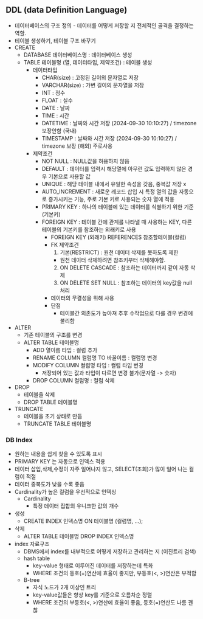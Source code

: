 ## DDL (data Definition Language)
- 데이터베이스의 구조 정의 - 데이터를 어떻게 저장할 지 전체적인 골격을 결정하는 역할.
- 테이블 생성하기, 테이블 구조 바꾸기
- CREATE
  - DATABASE 데이터베이스명 : 데이터베이스 생성
  - TABLE 테이블명 (열, 데이터타입, 제약조건) : 테이블 생성
    - 데이터타입
      - CHAR(size) : 고정된 길이의 문자열로 저장
      - VARCHAR(size) : 가변 길이의 문자열을 저장
      - INT : 정수
      - FLOAT : 실수
      - DATE : 날짜
      - TIME : 시간
      - DATETIME : 날짜와 시간 저장 (2024-09-30 10:10:27) / timezone 보장안함 (국내)
      - TIMESTAMP : 날짜와 시간 저장 (2024-09-30 10:10:27) / timezone 보장 (해외) 주로사용
    - 제약조건
      - NOT NULL : NULL값을 허용하지 않음
      - DEFAULT : 데이터를 입력시 해당열에 아무런 값도 입력하지 않은 경우 기본으로 사용할 값
      - UNIQUE : 해당 테이블 내에서 유일한 속성을 갖음, 중복값 저장 x
      - AUTO_INCREMENT : 새로운 레코드 삽입 시 특정 열의 값을 자동으로 증가시키는 기능, 주로 기본 키로 사용되는 숫자 열에 적용
      - PRIMARY KEY : 하나의 테이블에 있는 데이터를 식별하기 위한 기준(기본키)
      - FOREIGN KEY : 테이블 간에 관계를 나타낼 때 사용하는 KEY, 다른 테이블의 기본키를 참조하는 외래키로 사용
        - FOREIGN KEY (외래키) REFERENCES 참조할테이블(컬럼)
        - FK 제약조건
          1. 기본(RESTRICT) : 원천 데이터 삭제를 못하도록 제한
            - 원천 데이터 삭제하려면 참조키부터 삭제해야함.
          2. ON DELETE CASCADE : 참조하는 데이터까지 같이 자동 삭제
          3. ON DELETE SET NULL : 참조하는 데이터의 key값을 null 처리
        - 데이터의 무결성을 위해 사용
        - 단점
          - 테이블간 의존도가 높아져 추후 수작업으로 다룰 경우 변경에 불리함
- ALTER
  - 기존 테이블의 구조를 변경
  - ALTER TABLE 테이블명
    - ADD 열이름 타입 : 컬럼 추가
    - RENAME COLUMN 컬럼명 TO 바꿀이름 : 컬럼명 변경
    - MODIFY COLUMN 컬렴명 타입 : 컬럼 타입 변경
      - 저장되어 있는 값과 타입이 다르면 변경 불가(문자열 -> 숫자)
    - DROP COLUMN 컬럼명 : 컬럼 삭제
- DROP
  - 테이블을 삭제 
  - DROP TABLE 테이블명
- TRUNCATE
  - 테이블을 초기 상태로 만듬
  - TRUNCATE TABLE 테이블명

### DB Index
- 원하는 내용을 쉽게 찾을 수 있도록 표시
- PRIMARY KEY 는 자동으로 인덱스 적용
- 데이터 삽입,삭제,수정이 자주 일어나지 않고, SELECT(조회)가 많이 일어 나는 컬럼이 적절
- 데이터 중복도가 낮을 수록 좋음
- Cardinality가 높은 컬럼을 우선적으로 인덱싱
  - Cardinality
    - 특정 데이터 집합의 유니크한 값의 개수
- 생성
  - CREATE INDEX 인덱스명 ON 테이블명 (컬럼명, ...);
- 삭제
  - ALTER TABLE 테이블명 DROP INDEX 인덱스명
- index 자료구조
  - DBMS에서 index를 내부적으로 어떻게 저장하고 관리하는 지 (이진트리 검색)
  - hash table
    - key-value 형태로 이루어진 데이터를 저장하는데 특화
    - WHERE 조건의 등호(=)연산에 효율이 좋지만, 부등호(<, >)연산은 부적합
  - B-tree
    - 자식 노드가 2개 이상인 트리
    - key-value값들은 항상 key를 기준으로 오름차순 정렬
    - WHERE 조건의 부등호(<, >)연산에 효율이 좋음, 등호(=)연산도 나름 괜찮